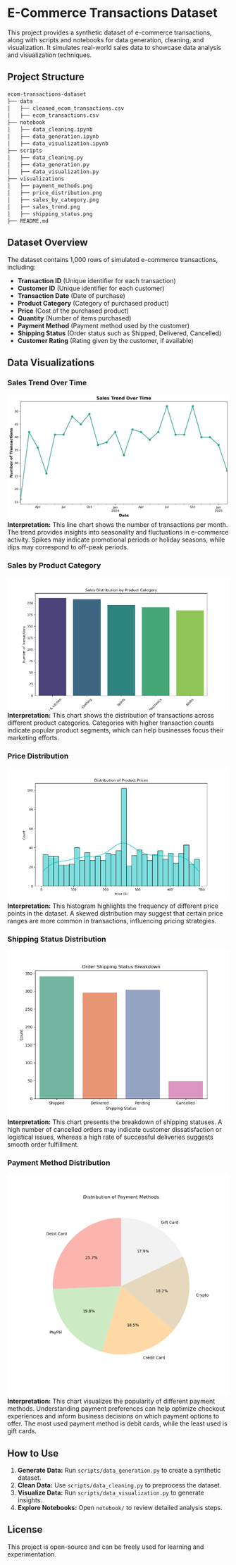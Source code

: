 # E-Commerce Transactions Dataset

This project provides a synthetic dataset of e-commerce transactions, along with scripts and notebooks for data generation, cleaning, and visualization. It simulates real-world sales data to showcase data analysis and visualization techniques.

## Project Structure
```
ecom-transactions-dataset
├── data
│   ├── cleaned_ecom_transactions.csv
│   ├── ecom_transactions.csv
├── notebook
│   ├── data_cleaning.ipynb
│   ├── data_generation.ipynb
│   ├── data_visualization.ipynb
├── scripts
│   ├── data_cleaning.py
│   ├── data_generation.py
│   ├── data_visualization.py
├── visualizations
│   ├── payment_methods.png
│   ├── price_distribution.png
│   ├── sales_by_category.png
│   ├── sales_trend.png
│   ├── shipping_status.png
├── README.md
```

## Dataset Overview
The dataset contains 1,000 rows of simulated e-commerce transactions, including:
- **Transaction ID** (Unique identifier for each transaction)
- **Customer ID** (Unique identifier for each customer)
- **Transaction Date** (Date of purchase)
- **Product Category** (Category of purchased product)
- **Price** (Cost of the purchased product)
- **Quantity** (Number of items purchased)
- **Payment Method** (Payment method used by the customer)
- **Shipping Status** (Order status such as Shipped, Delivered, Cancelled)
- **Customer Rating** (Rating given by the customer, if available)

## Data Visualizations

### Sales Trend Over Time
![Sales Trend](visualizations/sales_trend.png)
**Interpretation:** This line chart shows the number of transactions per month. The trend provides insights into seasonality and fluctuations in e-commerce activity. Spikes may indicate promotional periods or holiday seasons, while dips may correspond to off-peak periods.

### Sales by Product Category
![Sales by Category](visualizations/sales_by_category.png)
**Interpretation:** This chart shows the distribution of transactions across different product categories. Categories with higher transaction counts indicate popular product segments, which can help businesses focus their marketing efforts.

### Price Distribution
![Price Distribution](visualizations/price_distribution.png)
**Interpretation:** This histogram highlights the frequency of different price points in the dataset. A skewed distribution may suggest that certain price ranges are more common in transactions, influencing pricing strategies.

### Shipping Status Distribution
![Shipping Status](visualizations/shipping_status.png)
**Interpretation:** This chart presents the breakdown of shipping statuses. A high number of cancelled orders may indicate customer dissatisfaction or logistical issues, whereas a high rate of successful deliveries suggests smooth order fulfillment.

### Payment Method Distribution
![Payment Methods](visualizations/payment_methods.png)
**Interpretation:** This chart visualizes the popularity of different payment methods. Understanding payment preferences can help optimize checkout experiences and inform business decisions on which payment options to offer. The most used payment method is debit cards, while the least used is gift cards.

## How to Use
1. **Generate Data:** Run `scripts/data_generation.py` to create a synthetic dataset.
2. **Clean Data:** Use `scripts/data_cleaning.py` to preprocess the dataset.
3. **Visualize Data:** Run `scripts/data_visualization.py` to generate insights.
4. **Explore Notebooks:** Open `notebook/` to review detailed analysis steps.

## License
This project is open-source and can be freely used for learning and experimentation.
